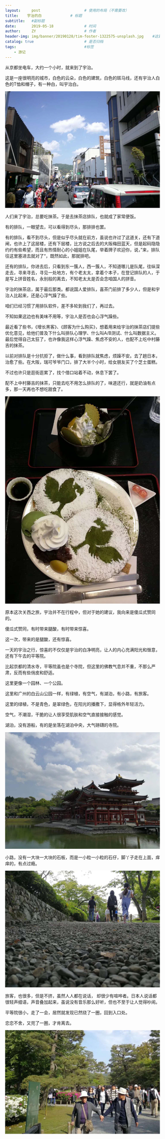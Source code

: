 ```yaml
---
layout:     post                    # 使用的布局（不需要改）
title:    宇治的白             # 标题 
subtitle:   #副标题
date:       2019-05-18              # 时间
author:     ZY                      # 作者
header-img: img/banner/20190128/tim-foster-1322575-unsplash.jpg    #这篇文章标题背景图片
catalog: true                       # 是否归档
tags:                               #标签
    - 游记
---
```


从京都坐电车，大约一个小时，就来到了宇治。  

这是一座很明亮的城市，白色的云朵，白色的建筑，白色的斑马线，还有宇治人白色的T恤和帽子，有一种白，叫宇治白。  

![宇治白](/img/post/2019-05-18-Japan-2/WechatIMG81.jpeg)  

人们来了宇治，总要吃抹茶。于是去抹茶店排队，也就成了家常便饭。  

有的排队，一眼望去，可以看得到尽头，那排排也罢。  

有的排队，看不到尽头，但是似乎尽头就在前方，虽说也许过了这道关，还有下道闸，也许上了这层楼，还有下层楼，比方说之后去的大阪梅田蓝天，但是起码隐隐约约有些希望，而且有热情耐心的小姐姐在队尾，举着牌子欢迎你，说，”来，排队往这里塞进去就对了“，既然如此，那就排吧。  

还有的排队，你进去后，只看到东一簇人，西一簇人，不知道哪儿是队尾，往纵深走去，寻来寻去，寻见一处地方，有个老太太，拿着个本子，在登记排队的人，于是写上拼音姓名，永别般的离去，不知老太太是否会念咱国人的拼音。  

宇治的抹茶店，属于最后那类。都说国人爱排队，喜茶门前排了多少人，但是和宇治人比起来，还是心浮气躁了些。  

咱们已经习惯了用排队软件，差不多轮到我们了，再过去。  

不知如果这边也有美味不用等，宇治人是否也会心浮气躁些。  

最近看了些书，《增长黑客》、《顾客为什么购买》，想着用来给宇治的抹茶店们提些优化意见，给他们普及下什么叫排队心理学、什么叫A/B测试、什么叫数据主义。最后觉得自己太狂了，也许像我这样心浮气躁、焦虑不安的人，也配不上吃中村藤吉的抹茶。  

以前对排队是十分抗拒了，做什么事，看到排队就焦虑，烦躁不安。去了趟日本，治愈了些。在大阪，瑞可爷爷门口，排了大半个小时，给女朋友买了个芝士蛋糕。  

不过也许只是逛街逛累了，找个借口站着不动，休息下罢了。  

配不上中村藤吉的抹茶，只能去吃不用怎么排队的了，味道还行，就是奶油有点多，那一天再也不想吃甜食了。

![一家小店的抹茶面包](/img/post/2019-05-18-Japan-2/WechatIMG79.jpeg)  

原本这次关西之旅，宇治并不在行程中，但对于她的建议，我向来是傻瓜式赞同的。  

傻瓜式赞同，有时带来腿酸，有时带来惊喜。  

这一次，带来的是腿酸，还有惊喜。  

一天的宇治之行，惊喜的不仅仅是宇治的白净明亮，让人的内心充满阳光和惬意，还有下午去的平等院。  

比起京都的清水寺，平等院虽也是个寺院，但这里的佛教气息并不重，不那么严肃，反而有些俏皮和舒适。  

这里更像一个园林、一个公园。  

这里和广州的白云山公园一样，有绿植，有空气，有湖泊，有小路，有旅客。  

这里的绿植，不是青色，是翠绿色，在阳光的播撒下，显得格外年轻活力。  

空气，不潮湿，干脆的让人很享受肌肤和空气直接接触的感觉。  

湖泊，没有游船，有的是坐落在湖泊中央，大气磅礴的寺院。  

![湖泊中央的寺院](/img/post/2019-05-18-Japan-2/WechatIMG78.jpeg)  

小路，没有一大块一大块的石板，而是一小粒一小粒的石仔，脚丫子走在上面，痒痒的，有点过瘾。   

![石头小路](/img/post/2019-05-18-Japan-2/WechatIMG77.jpeg)  

旅客，也很多，但是不挤，虽然人人都在说话， 却很少有喧哗者。日本人说话都很轻声细语，声音叠加起来，虽说没有音乐那么好听，但也不至于让人觉得吵闹。  

平等院很小，走了一会，居然就发现已然绕了一圈，回到入口处。  

恋恋不舍，又兜了一圈，才肯离去。  

![平等院里的一对老伴](/img/post/2019-05-18-Japan-2/WechatIMG80.jpeg)  




















